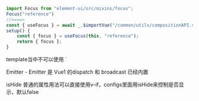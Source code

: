 ```js
import Focus from "element-ui/src/mixins/focus";
Focus("reference")
//====>
const { useFocus } = await _.$importVue("/common/utils/compositionAPI.vue");
setup() {
    const { focus } = useFocus(this, "reference");
    return { focus };
}
```

template当中不可以使用 `

Emitter - Emitter 是 Vue1 的dispatch 和 broadcast 已经内置

isHide 普通的属性用法可以直接使用v-if，configs里面用isHide来控制是否显示，默认false
